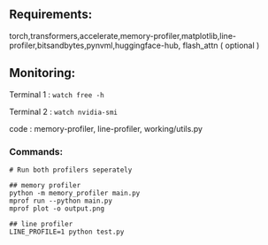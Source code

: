 ## Requirements: 

torch,transformers,accelerate,memory-profiler,matplotlib,line-profiler,bitsandbytes,pynvml,huggingface-hub,
flash_attn ( optional )

## Monitoring:

Terminal 1 : `watch free -h` 

Terminal 2 : `watch nvidia-smi`

code : memory-profiler, line-profiler, working/utils.py

### Commands:

```
# Run both profilers seperately

## memory profiler
python -m memory_profiler main.py
mprof run --python main.py
mprof plot -o output.png

## line profiler
LINE_PROFILE=1 python test.py 
```
